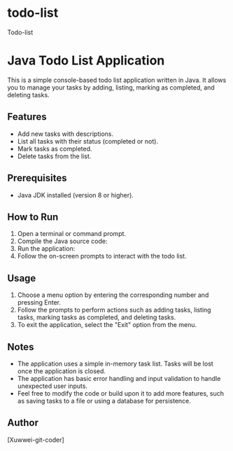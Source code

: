 # todo-list
Todo-list
# Java Todo List Application

This is a simple console-based todo list application written in Java. It allows you to manage your tasks by adding, listing, marking as completed, and deleting tasks.

## Features

- Add new tasks with descriptions.
- List all tasks with their status (completed or not).
- Mark tasks as completed.
- Delete tasks from the list.

## Prerequisites

- Java JDK installed (version 8 or higher).

## How to Run

1. Open a terminal or command prompt.
2. Compile the Java source code:
3. Run the application:
4. Follow the on-screen prompts to interact with the todo list.

## Usage

1. Choose a menu option by entering the corresponding number and pressing Enter.
2. Follow the prompts to perform actions such as adding tasks, listing tasks, marking tasks as completed, and deleting tasks.
3. To exit the application, select the "Exit" option from the menu.

## Notes

- The application uses a simple in-memory task list. Tasks will be lost once the application is closed.
- The application has basic error handling and input validation to handle unexpected user inputs.
- Feel free to modify the code or build upon it to add more features, such as saving tasks to a file or using a database for persistence.

## Author

[Xuwwei-git-coder]



